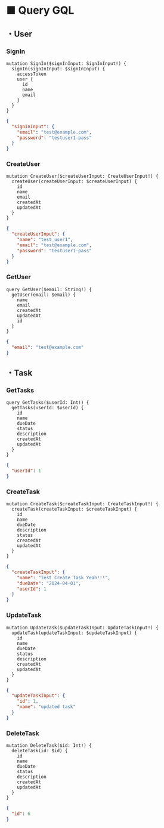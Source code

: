 # ■ Query GQL

## ・User

### SignIn

```gql
mutation SignIn($signInInput: SignInInput!) {
  signIn(signInInput: $signInInput) {
    accessToken
    user {
      id
      name
      email
    }
  }
}
```

```json
{
  "signInInput": {
    "email": "test@example.com",
    "password": "testuser1-pass"
  }
}
```

### CreateUser

```gql
mutation CreateUser($createUserInput: CreateUserInput!) {
  createUser(createUserInput: $createUserInput) {
    id
    name
    email
    createdAt
    updatedAt
  }
}
```

```json
{
  "createUserInput": {
    "name": "test_user1",
    "email": "test@example.com",
    "password": "testuser1-pass"
  }
}
```

### GetUser

```gql
query GetUser($email: String!) {
  getUser(email: $email) {
    name
    email
    createdAt
    updatedAt
    id
  }
}
```

```json
{
  "email": "test@example.com"
}
```

## ・Task

### GetTasks

```gql
query GetTasks($userId: Int!) {
  getTasks(userId: $userId) {
    id
    name
    dueDate
    status
    description
    createdAt
    updatedAt
  }
}
```

```json
{
  "userId": 1
}
```

### CreateTask

```gql
mutation CreateTask($createTaskInput: CreateTaskInput!) {
  createTask(createTaskInput: $createTaskInput) {
    id
    name
    dueDate
    description
    status
    createdAt
    updatedAt
  }
}
```

```json
{
  "createTaskInput": {
    "name": "Test Create Task Yeah!!!",
    "dueDate": "2024-04-01",
    "userId": 1
  }
}
```

### UpdateTask

```gql
mutation UpdateTask($updateTaskInput: UpdateTaskInput!) {
  updateTask(updateTaskInput: $updateTaskInput) {
    id
    name
    dueDate
    status
    description
    createdAt
    updatedAt
  }
}
```

```json
{
  "updateTaskInput": {
    "id": 1,
    "name": "updated task"
  }
}
```

### DeleteTask

```gql
mutation DeleteTask($id: Int!) {
  deleteTask(id: $id) {
    id
    name
    dueDate
    status
    description
    createdAt
    updatedAt
  }
}
```

```json
{
  "id": 6
}
```
